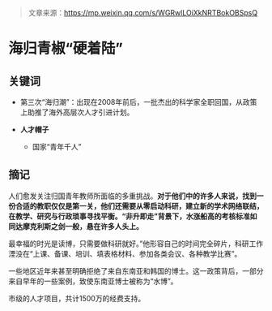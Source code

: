 > 文章来源：https://mp.weixin.qq.com/s/WGRwlLOiXkNRTBokOBSpsQ

# 海归青椒“硬着陆”

## 关键词

- 第三次“海归潮”：出现在2008年前后，一批杰出的科学家全职回国，从政策上助推了海外高层次人才引进计划。

- **人才帽子**
  - 国家“青年千人”



## 摘记

人们愈发关注归国青年教师所面临的多重挑战。**对于他们中的许多人来说，找到一份合适的教职仅仅是第一关，他们还需要从零启动科研，建立新的学术网络联结，在教学、研究与行政琐事寻找平衡。“非升即走”背景下，水涨船高的考核标准如同达摩克利斯之剑一般，悬在许多人头上。**

最幸福的时光是读博，只需要做科研就好。”他形容自己的时间完全碎片，科研工作湮没在“上课、备课、培训、填表格材料、参加各类会议、各种教学比赛”。

一些地区近年来甚至明确拒绝了来自东南亚和韩国的博士。这一政策背后，一部分来自早年的一些案例，致使东南亚博士被称为“水博”。



市级的人才项目，共计1500万的经费支持。

